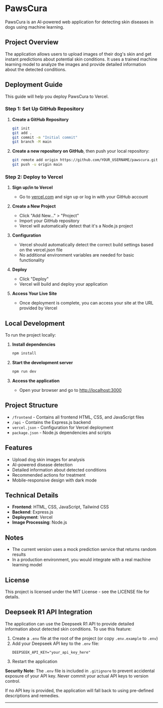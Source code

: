 # PawsCura

PawsCura is an AI-powered web application for detecting skin diseases in dogs using machine learning.

## Project Overview

The application allows users to upload images of their dog's skin and get instant predictions about potential skin conditions. It uses a trained machine learning model to analyze the images and provide detailed information about the detected conditions.

## Deployment Guide

This guide will help you deploy PawsCura to Vercel.

### Step 1: Set Up GitHub Repository

1. **Create a GitHub Repository**

   ```bash
   git init
   git add .
   git commit -m "Initial commit"
   git branch -M main
   ```

2. **Create a new repository on GitHub**, then push your local repository:
   ```bash
   git remote add origin https://github.com/YOUR_USERNAME/pawscura.git
   git push -u origin main
   ```

### Step 2: Deploy to Vercel

1. **Sign up/in to Vercel**

   - Go to [vercel.com](https://vercel.com) and sign up or log in with your GitHub account

2. **Create a New Project**

   - Click "Add New..." > "Project"
   - Import your GitHub repository
   - Vercel will automatically detect that it's a Node.js project

3. **Configuration**

   - Vercel should automatically detect the correct build settings based on the vercel.json file
   - No additional environment variables are needed for basic functionality

4. **Deploy**

   - Click "Deploy"
   - Vercel will build and deploy your application

5. **Access Your Live Site**
   - Once deployment is complete, you can access your site at the URL provided by Vercel

## Local Development

To run the project locally:

1. **Install dependencies**

   ```bash
   npm install
   ```

2. **Start the development server**

   ```bash
   npm run dev
   ```

3. **Access the application**
   - Open your browser and go to [http://localhost:3000](http://localhost:3000)

## Project Structure

- `/frontend` - Contains all frontend HTML, CSS, and JavaScript files
- `/api` - Contains the Express.js backend
- `vercel.json` - Configuration for Vercel deployment
- `package.json` - Node.js dependencies and scripts

## Features

- Upload dog skin images for analysis
- AI-powered disease detection
- Detailed information about detected conditions
- Recommended actions for treatment
- Mobile-responsive design with dark mode

## Technical Details

- **Frontend**: HTML, CSS, JavaScript, Tailwind CSS
- **Backend**: Express.js
- **Deployment**: Vercel
- **Image Processing**: Node.js

## Notes

- The current version uses a mock prediction service that returns random results
- In a production environment, you would integrate with a real machine learning model

## License

This project is licensed under the MIT License - see the LICENSE file for details.

## Deepseek R1 API Integration

The application can use the Deepseek R1 API to provide detailed information about detected skin conditions. To use this feature:

1. Create a `.env` file at the root of the project (or copy `.env.example` to `.env`)
2. Add your Deepseek API key to the `.env` file:
   ```
   DEEPSEEK_API_KEY="your_api_key_here"
   ```
3. Restart the application

**Security Note**: The `.env` file is included in `.gitignore` to prevent accidental exposure of your API key. Never commit your actual API keys to version control.

If no API key is provided, the application will fall back to using pre-defined descriptions and remedies.

---
